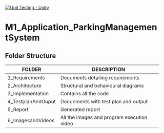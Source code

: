 [![Unit Testing - Unity](https://github.com/SharonGladys-31/M1_Application_ParkingManagementSystem/actions/workflows/unity.yml/badge.svg)](https://github.com/SharonGladys-31/M1_Application_ParkingManagementSystem/actions/workflows/unity.yml)

# M1_Application_ParkingManagementSystem



Folder Structure
-----------------------


| FOLDER               | DESCRIPTION                                   |
|-----------           | -------------                                 |
|1_Requirements        | Documents detailing requirements              |
|2_Architecture        | Structural and behavioural diagrams           |
|3_Implementation      | Contains all the code                         |
|4_TestplanAndOuput    | Docuements with test plan and output          |
|5_Report              | Generated report                              |
|6_ImagesandVideos     | All the images and program execution video    |

